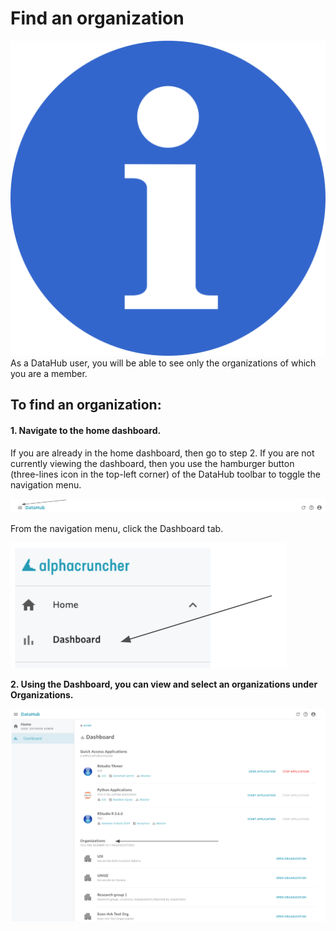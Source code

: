 # Find an organization

![](../.gitbook/assets/info_simple.svg.png)As a DataHub user, you will be able to see only the organizations of which you are a member.

## To find an organization:

#### 1. Navigate to the home dashboard.

If you are already in the home dashboard, then go to step 2. If you are not currently viewing the dashboard, then you use the hamburger button \(three-lines icon in the top-left corner\) of the DataHub toolbar to toggle the navigation menu.

![](../.gitbook/assets/screen-shot-2019-09-25-at-3.05.33-pm-2.png)

 From the navigation menu, click the Dashboard tab.

![](../.gitbook/assets/screen-shot-2019-09-25-at-3.07.32-pm-2.png)

**2. Using the Dashboard, you can view and select an organizations under Organizations.**

![](../.gitbook/assets/screen-shot-2019-09-25-at-3.10.48-pm-2.png)



